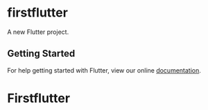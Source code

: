 # firstflutter

A new Flutter project.

## Getting Started

For help getting started with Flutter, view our online
[documentation](https://flutter.io/).
# Firstflutter
